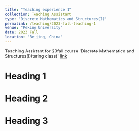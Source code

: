 ```yaml
---
title: "Teaching experience 1"
collection: Teaching Assistant
type: "Discrete Mathematics and Structures(I)"
permalink: /teaching/2023-fall-teaching-1
venue: "Peking University"
date: 2023 Fall
location: "Beijing, China"
---
```


Teaching Assistant for 23fall course 'Discrete Mathematics and Structures(I)(turing class)' [link](https://dean.pku.edu.cn/service/web/courseDetail.php?flag=1&zxjhbh=BZ2425104833400_11831)

Heading 1
======

Heading 2
======

Heading 3
======
